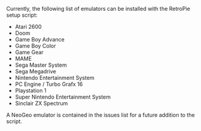 Currently, the following list of emulators can be installed with the RetroPie setup script:

* Atari 2600
* Doom
* Game Boy Advance
* Game Boy Color
* Game Gear
* MAME
* Sega Master System
* Sega Megadrive
* Nintendo Entertainment System
* PC Engine / Turbo Grafx 16
* Playstation 1
* Super Nintendo Entertainment System
* Sinclair ZX Spectrum

A NeoGeo emulator is contained in the issues list for a future addition to the script.
